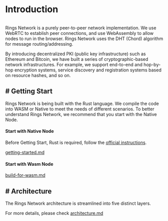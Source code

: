 # Introduction

<figure><img src="https://camo.githubusercontent.com/1e8e8235037707bbdc8e2a24242e5874b8be89b971f0ae552585b46398971b6f/68747470733a2f2f7374617469632e72696e67736e6574776f726b2e696f2f72696e67736e6574776f726b5f6c6f676f2e706e67" alt=""><figcaption></figcaption></figure>

Rings Network is a purely peer-to-peer network implementation. We use WebRTC to establish peer connections, and use WebAssembly to allow nodes to run in the browser. Rings Network uses the DHT (Chord) algorithm for message routing/addressing.

By introducing decentralized PKI (public key infrastructure) such as Ethereum and Bitcoin, we have built a series of cryptographic-based network infrastructures. For example, we support end-to-end and hop-by-hop encryption systems, service discovery and registration systems based on resource hashes, and so on.

## # Getting Start

Rings Network is being built with the Rust language. We compile the code into WASM or Native to meet the needs of different scenarios. To better understand Rings Network, we recommend that you start with the Native Node.

#### Start with Native Node

Before Getting Start, Rust is required, follow the [official instructions](https://www.rust-lang.org/tools/install).

[getting-started.md](getting-started.md "mention")

#### Start with Wasm Node

[build-for-wasm.md](build-for-wasm.md "mention")

## # Architecture

The Rings Network architecture is streamlined into five distinct layers.

&#x20; For more details, please check [architecture.md](advanced-topic/architecture.md "mention")

